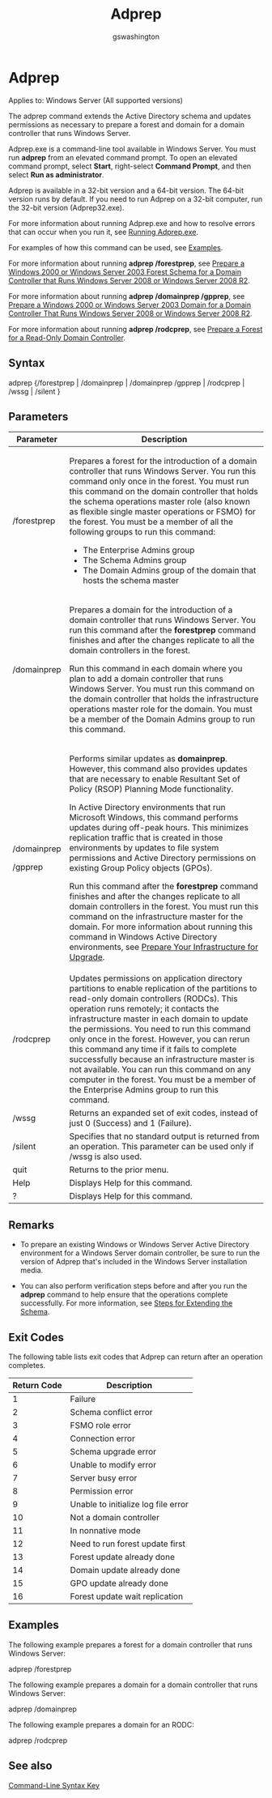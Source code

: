 ﻿---
title: Adprep
description: Learn about Adprep command line tool to prepare a forest and domain for a domain controller for Windows Server.
ms.topic: reference
author: gswashington
ms.author: nedpyle 
ms.date: 04/14/2024

---

# Adprep

Applies to: Windows Server (All supported versions)

The adprep command extends the Active Directory schema and updates permissions as necessary to prepare a forest and domain for a domain controller that runs Windows Server.

Adprep.exe is a command-line tool available in Windows Server. You must run **adprep** from an elevated command prompt. To open an elevated command prompt, select **Start**, right-select **Command Prompt**, and then select **Run as administrator**.

Adprep is available in a 32-bit version and a 64-bit version. The 64-bit version runs by default. If you need to run Adprep on a 32-bit computer, run the 32-bit version (Adprep32.exe).

For more information about running Adprep.exe and how to resolve errors that can occur when you run it, see [Running Adprep.exe](/windows/it-pro/windows-server-2008-R2-and-2008/dd464018(v=ws.10)).

For examples of how this command can be used, see [Examples]().

For more information about running **adprep /forestprep**, see [Prepare a Windows 2000 or Windows Server 2003 Forest Schema for a Domain Controller that Runs Windows Server 2008 or Windows Server 2008 R2](/windows/it-pro/windows-server-2008-R2-and-2008/cc753437(v=ws.10)).

For more information about running **adprep /domainprep /gpprep**, see [Prepare a Windows 2000 or Windows Server 2003 Domain for a Domain Controller That Runs Windows Server 2008 or Windows Server 2008 R2](/windows/it-pro/windows-server-2008-R2-and-2008/cc754670(v=ws.10)).

For more information about running **adprep /rodcprep**, see [Prepare a Forest for a Read-Only Domain Controller](/windows/it-pro/windows-server-2008-R2-and-2008/cc771055(v=ws.10)).

## Syntax

adprep {/forestprep | /domainprep | /domainprep /gpprep | /rodcprep | /wssg | /silent }

## Parameters


| Parameter | Description |
|---|---|
| /forestprep | <p>Prepares a forest for the introduction of a domain controller that runs Windows Server. You run this command only once in the forest. You must run this command on the domain controller that holds the schema operations master role (also known as flexible single master operations or FSMO) for the forest. You must be a member of all the following groups to run this command:</p><p><ul><li>The Enterprise Admins group</li><li>The Schema Admins group</li><li>The Domain Admins group of the domain that hosts the schema master</li></ul></p> |
| /domainprep | <p>Prepares a domain for the introduction of a domain controller that runs Windows Server. You run this command after the <strong>forestprep</strong> command finishes and after the changes replicate to all the domain controllers in the forest.</p><p>Run this command in each domain where you plan to add a domain controller that runs Windows Server. You must run this command on the domain controller that holds the infrastructure operations master role for the domain. You must be a member of the Domain Admins group to run this command.</p> |
| <p>/domainprep <p>/gpprep | <p>Performs similar updates as <strong>domainprep</strong>. However, this command also provides updates that are necessary to enable Resultant Set of Policy (RSOP) Planning Mode functionality. <p>In Active Directory environments that run Microsoft Windows, this command performs updates during off-peak hours. This minimizes replication traffic that is created in those environments by updates to file system permissions and Active Directory permissions on existing Group Policy objects (GPOs). <p>Run this command after the <strong>forestprep</strong> command finishes and after the changes replicate to all domain controllers in the forest. You must run this command on the infrastructure master for the domain. For more information about running this command in Windows Active Directory environments, see [Prepare Your Infrastructure for Upgrade](/windows/it-pro/windows-server-2003/cc783495(v=ws.10)). |
| /rodcprep | Updates permissions on application directory partitions to enable replication of the partitions to read-only domain controllers (RODCs). This operation runs remotely; it contacts the infrastructure master in each domain to update the permissions. You need to run this command only once in the forest. However, you can rerun this command any time if it fails to complete successfully because an infrastructure master is not available. You can run this command on any computer in the forest. You must be a member of the Enterprise Admins group to run this command. |
| /wssg | Returns an expanded set of exit codes, instead of just 0 (Success) and 1 (Failure). |
| /silent | Specifies that no standard output is returned from an operation. This parameter can be used only if /wssg is also used. |
| quit | Returns to the prior menu. |
| Help | Displays Help for this command. |
| ? | Displays Help for this command. |

## Remarks

- To prepare an existing Windows or Windows Server Active Directory environment for a Windows Server domain controller, be sure to run the version of Adprep that's included in the Windows Server installation media.

- You can also perform verification steps before and after you run the **adprep** command to help ensure that the operations complete successfully. For more information, see [Steps for Extending the Schema](/windows/it-pro/windows-server-2003/cc773360(v=ws.10)).

## Exit Codes

The following table lists exit codes that Adprep can return after an operation completes.

| Return Code | Description |
|---|---|
| 1 | Failure |
| 2 | Schema conflict error |
| 3 | FSMO role error |
| 4 | Connection error |
| 5 | Schema upgrade error |
| 6 | Unable to modify error |
| 7 | Server busy error |
| 8 | Permission error |
| 9 | Unable to initialize log file error |
| 10 | Not a domain controller |
| 11 | In nonnative mode |
| 12 | Need to run forest update first |
| 13 | Forest update already done |
| 14 | Domain update already done |
| 15 | GPO update already done |
| 16 | Forest update wait replication |

## Examples

The following example prepares a forest for a domain controller that runs Windows Server:

adprep /forestprep

The following example prepares a domain for a domain controller that runs Windows Server:

adprep /domainprep

The following example prepares a domain for an RODC:

adprep /rodcprep

## See also

[Command-Line Syntax Key](cc771080\(v=ws.11\).md)

